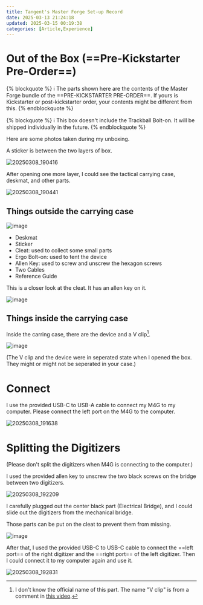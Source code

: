 ```yaml
---
title: Tangent's Master Forge Set-up Record
date: 2025-03-13 21:24:18
updated: 2025-03-15 00:19:38
categories: [Article,Experience]
---
```


# Out of the Box (==Pre-Kickstarter Pre-Order==)

{% blockquote %}
   :information_source: The parts shown here are the contents of the Master Forge bundle of the ==PRE-KICKSTARTER PRE-ORDER==. If yours is Kickstarter or post-kickstarter order, your contents might be different from this.
{% endblockquote %}

{% blockquote %}
   :information_source: This box doesn't include the Trackball Bolt-on. It will be shipped individually in the future.
{% endblockquote %}

Here are some photos taken during my unboxing.

A sticker is between the two layers of box.

![20250308_190416](https://hackmd.io/_uploads/H12DkDehJx.jpg)

After opening one more layer, I could see the tactical carrying case, deskmat, and other parts.

![20250308_190441](https://hackmd.io/_uploads/Hkvd1vghye.jpg)


## Things outside the carrying case

![image](https://hackmd.io/_uploads/SykFSwx2Jg.png)

- Deskmat
- Sticker
- Cleat: used to collect some small parts
- Ergo Bolt-on: used to tent the device
- Allen Key: used to screw and unscrew the hexagon screws
- Two Cables
- Reference Guide

This is a closer look at the cleat. It has an allen key on it.

![image](https://hackmd.io/_uploads/SyGB8vgh1l.png)


## Things inside the carrying case

Inside the carring case, there are the device and a V clip[^v_clip].

![image](https://hackmd.io/_uploads/BJRQOwx2Jg.png)

(The V clip and the device were in seperated state when I opened the box. They might or might not be seperated in your case.)

[^v_clip]: I don't know the official name of this part. The name "V clip" is from a comment in [this video](https://youtu.be/gdPakqb_Jdk?feature=shared).

# Connect

I use the provided USB-C to USB-A cable to connect my M4G to my computer. Please connect the left port on the M4G to the computer.

![20250308_191638](https://hackmd.io/_uploads/HJUeqPghke.jpg)

# Splitting the Digitizers

(Please don't split the digitizers when M4G is connecting to the computer.)

I used the provided allen key to unscrew the two black screws on the bridge between two digitizers.

![20250308_192209](https://hackmd.io/_uploads/Bkl6nwxhkx.jpg)

I carefully plugged out the center black part (Electrical Bridge), and I could slide out the digitizers from the mechanical bridge.

Those parts can be put on the cleat to prevent them from missing.

![image](https://hackmd.io/_uploads/BymbRPx3ke.png)

After that, I used the provided USB-C to USB-C cable to connect the ==left port== of the right digitizer and the ==right port== of the left digitizer. Then I could connect it to my computer again and use it.

![20250308_192831](https://hackmd.io/_uploads/rkSuJOe2yg.jpg)

